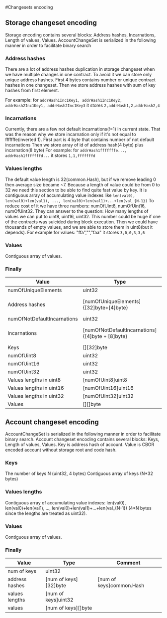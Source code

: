 #Changesets encoding
## Storage changeset encoding 
Storage encoding contains several blocks: Address hashes, Incarnations, Length of values, Values. AccountChangeSet is serialized in the following manner in order to facilitate binary search
### Address hashes
There are a lot of address hashes duplication in storage changeset when we have multiple changes in one contract. To avoid it we can store only unique address hashes.
First 4 bytes contains number or unique contract hashes in one changeset.
Then we store address hashes with sum of key hashes from first element.

For example: for `addrHash1Inc1Key1, addrHash1Inc1Key2, addrHash2Inc1Key1, addrHash2Inc1Key3` it stores
`2,addrHash1,2,addrHash2,4`  
### Incarnations
Currently, there are a few not default incarnations(!=1) in current state. That was the reason why we store incarnation only if it's not equal to fffffffe(inverted 1).
First part is 4 byte that contains number of not default incarnations
Then we store array of id of address hash(4 byte) plus incarnation(8 byte)
For example: for `addrHash1fffffffe..., addrHash1fffffffd...` it stores
`1,1,fffffffd`

### Values lengths
The default value length is 32(common.Hash), but if we remove leading 0 then average size became ~7. Because a length of value could be from 0 to 32 we need this section to be able to find quite fast value by key.
It is contiguous array of accumulating value indexes like `len(val0), len(val0)+len(val1), ..., len(val0)+len(val1)+...+len(val_{N-1})`
To reduce cost of it we have three numbers: numOfUint8, numOfUint16, numOfUint32. They can answer to the question: How many lengths of values we can put to uint8, uint16, uint32.
This number could be huge if one of the contracts was suicided during block execution. Then we could have thousands of empty values, and we are able to store them in uint8(but it depends).
For example for values: "ffa","","faa" it stores `3,0,0,3,3,6`

### Values
Contiguous array of values.

### Finally
Value | Type | Comment
------------ | ------------- | -------------
numOfUniqueElements | uint32 |
Address hashes | [numOfUniqueElements]{[32]byte+[4]byte}  | [numOfUniqueElements](common.Hash + uint32) 
numOfNotDefaultIncarnations | uint32 | mostly - 0
Incarnations |  [numOfNotDefaultIncarnations]{[4]byte + [8]byte}  | []{idOfAddrHash(uint32) + incarnation(uint64)}
Keys | [][32]byte | []common.Hash
numOfUint8 | uint32 | 
numOfUint16 | uint32 |  
numOfUint32 | uint32 | 
Values lengths in uint8 | [numOfUint8]uint8 | 
Values lengths in uint16 | [numOfUint16]uint16 | 
Values lengths in uint32 | [numOfUint32]uint32 | 
Values | [][]byte | 




## Account changeset encoding
AccountChangeSet is serialized in the following manner in order to facilitate binary search. Account changeset encoding contains several blocks: Keys, Length of values, Values. Key is address hash of account. Value is CBOR encoded account without storage root and code hash.

### Keys
The number of keys N (uint32, 4 bytes)
Contiguous array of keys (N*32 bytes)
### Values lengths
 Contiguous array of accumulating value indexes:
len(val0), len(val0)+len(val1), ..., len(val0)+len(val1)+...+len(val_{N-1})
(4*N bytes since the lengths are treated as uint32).
### Values
Contiguous array of values.
### Finally
Value | Type | Comment
------------ | ------------- | -------------
num of keys | uint32 |
address hashes | [num of keys][32]byte | [num of keys]common.Hash
values lengths | [num of keys]uint32
values | [num of keys][]byte
